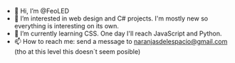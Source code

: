 - 👋 Hi, I’m @FeoLED
- 👀 I’m interested in web design and C# projects. I'm mostly new so everything is interesting on its own. 
- 🌱 I’m currently learning CSS. One day I'll reach JavaScript and Python.
- 📫 How to reach me: send a message to naranjasdelespacio@gmail.com (tho at this level this doesn´t seem posible)

<!---
FeoLED/FeoLED is a ✨ special ✨ repository because its `README.md` (this file) appears on your GitHub profile.
You can click the Preview link to take a look at your changes.
--->
